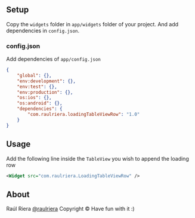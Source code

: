 Setup
------
Copy the `widgets` folder in `app/widgets` folder of your project.
And add dependencies in `config.json`.

### config.json ###
Add dependencies of `app/config.json`

```json
{
    "global": {},
    "env:development": {},
    "env:test": {},
    "env:production": {},
    "os:ios": {},
    "os:android": {},
    "dependencies": {
        "com.raulriera.loadingTableViewRow": "1.0"
    }
}
```

Usage
------
Add the following line inside the `TableView` you wish to append the loading row

```xml
<Widget src="com.raulriera.LoadingTableViewRow" />
```


About
----------
Raúl Riera [@raulriera](https://twitter.com/raulriera/)
Copyright &copy; Have fun with it :)
